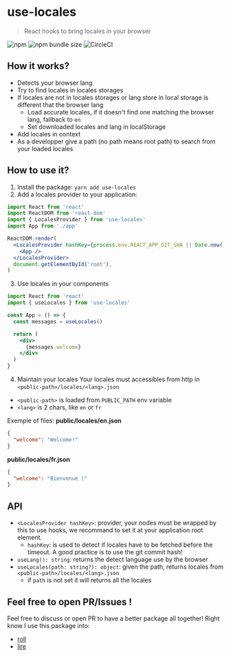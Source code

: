 # use-locales
> React hooks to bring locales in your browser

![npm](https://img.shields.io/npm/v/use-locales.svg) ![npm bundle size](https://img.shields.io/bundlephobia/minzip/use-locales.svg) ![CircleCI](https://img.shields.io/circleci/build/github/fabienjuif/use-locales.svg)


## How it works?
- Detects your browser lang
- Try to find locales in locales storages
- If locales are not in locales storages or lang store in local storage is different that the browser lang
  * Load accurate locales, if it doesn't find one matching the browser lang, fallback to `en`
  * Set downloaded locales and lang in localStorage
- Add locales in context
- As a developper give a path (no path means root path) to search from your loaded locales

## How to use it?
1. Install the package: `yarn add use-locales`
2. Add a locales provider to your application:
```jsx
import React from 'react'
import ReactDOM from 'react-dom'
import { LocalesProvider } from 'use-locales'
import App from './app'

ReactDOM.render(
  <LocalesProvider hashKey={process.env.REACT_APP_GIT_SHA || Date.now()}>
    <App />
  </LocalesProvider>
  document.getElementById('root'),
)
```
3. Use locales in your components
```jsx
import React from 'react'
import { useLocales } from 'use-locales'

const App = () => {
  const messages = useLocales()

  return (
    <div>
      {messages.welcome}
    </div>
  )
}
```
4. Maintain your locales
Your locales must accessibles from http in `<public-path>/locales/<lang>.json`
 - `<public-path>` is loaded from `PUBLIC_PATH` env variable
 - `<lang>` is 2 chars, like `en` or `fr`

Exemple of files:
**public/locales/en.json**
```json
{
  "welcome": "Welcome!"
}
```

**public/locales/fr.json**
```json
{
  "welcome": "Bienvenue !"
}
```

## API
- `<LocalesProvider hashKey>`: provider, your nodes must be wrapped by this to use hooks, we recommand to set it at your application root element.
  * `hashKey`: is used to detect if locales have to be fetched before the timeout. A good practice is to use the git commit hash!
- `useLang(): string`: returns the detect language use by the browser
- `useLocales(path: string?): object`: given the path, returns locales from `<public-path>/locales/<lang>.json`
  * if `path` is not set it will returns all the locales

## Feel free to open PR/Issues !
Feel free to discuss or open PR to have a better package all together!
Right know I use this package into:
 - [roll](https://github.com/fabienjuif/roll)
 - [lire](https://github.com/fabienjuif/lire)

